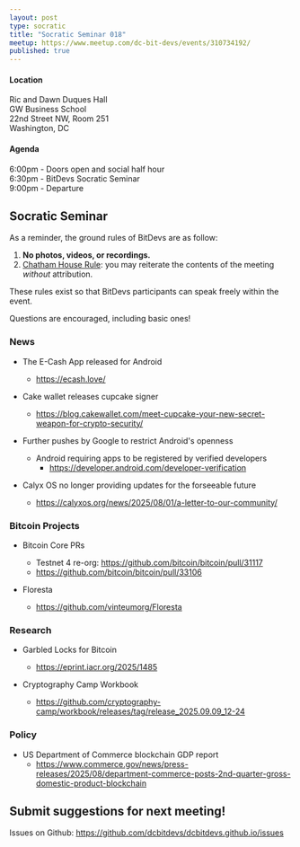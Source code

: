 ```yaml
---
layout: post
type: socratic
title: "Socratic Seminar 018"
meetup: https://www.meetup.com/dc-bit-devs/events/310734192/
published: true
---
```

#### Location

Ric and Dawn Duques Hall<br>
GW Business School<br>
22nd Street NW, Room 251<br>
Washington, DC

#### Agenda

6:00pm - Doors open and social half hour<br>
6:30pm - BitDevs Socratic Seminar<br>
9:00pm - Departure

## Socratic Seminar

As a reminder, the ground rules of BitDevs are as follow:

1. **No photos, videos, or recordings.**
2. [Chatham House Rule](https://en.wikipedia.org/wiki/Chatham_House_Rule): you may
   reiterate the contents of the meeting *without* attribution.

These rules exist so that BitDevs participants can speak freely
within the event.

Questions are encouraged, including basic ones!

### News

- The E-Cash App released for Android
  - <https://ecash.love/>

- Cake wallet releases cupcake signer
  - <https://blog.cakewallet.com/meet-cupcake-your-new-secret-weapon-for-crypto-security/>

- Further pushes by Google to restrict Android's openness
  - Android requiring apps to be registered by verified developers
    - <https://developer.android.com/developer-verification>

- Calyx OS no longer providing updates for the forseeable future
  - <https://calyxos.org/news/2025/08/01/a-letter-to-our-community/>

### Bitcoin Projects

- Bitcoin Core PRs
  - Testnet 4 re-org: <https://github.com/bitcoin/bitcoin/pull/31117>
  - <https://github.com/bitcoin/bitcoin/pull/33106>

- Floresta
  - <https://github.com/vinteumorg/Floresta>

### Research

- Garbled Locks for Bitcoin
  - <https://eprint.iacr.org/2025/1485>

- Cryptography Camp Workbook
  - <https://github.com/cryptography-camp/workbook/releases/tag/release_2025.09.09_12-24>

### Policy

- US Department of Commerce blockchain GDP report
  - <https://www.commerce.gov/news/press-releases/2025/08/department-commerce-posts-2nd-quarter-gross-domestic-product-blockchain>

## Submit suggestions for next meeting!

Issues on Github: <https://github.com/dcbitdevs/dcbitdevs.github.io/issues>
